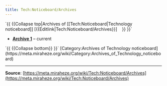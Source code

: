 ```yaml
---
title: Tech:Noticeboard/Archives
---
```


<!--<includeonly>--> `{{ {{Collapse top|Archives of [[Tech:Noticeboard|Technology noticeboard]]&nbsp;[{{Editlink|Tech:Noticeboard/Archives}}]&nbsp;&nbsp;&nbsp; }} }}`
<!--</includeonly>-->

* **[Archive 1](/tech-docs/technoticeboard-archive_1)** – current
<!--<includeonly>--> `{{ {{Collapse bottom}} }}`
<!--</includeonly>--> [Category:Archives of Technology noticeboard](https://meta.miraheze.org/wiki/Category:Archives_of_Technology_noticeboard)

----
**Source**: [https://meta.miraheze.org/wiki/Tech:Noticeboard/Archives](https://meta.miraheze.org/wiki/Tech:Noticeboard/Archives)